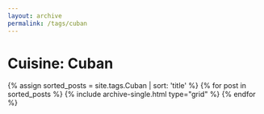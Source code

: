 ```yaml
---
layout: archive
permalink: /tags/cuban
---
```


# Cuisine: Cuban

<div class="tiles">
{% assign sorted_posts = site.tags.Cuban | sort: 'title' %}
{% for post in sorted_posts %}
  {% include archive-single.html type="grid" %}
{% endfor %}
</div><!-- /.tiles -->
